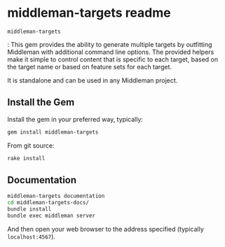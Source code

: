 middleman-targets readme
========================

`middleman-targets`

 : This gem provides the ability to generate multiple targets by outfitting
   Middleman with additional command line options. The provided helpers make
   it simple to control content that is specific to each target, based on the
   target name or based on feature sets for each target.

   It is standalone and can be used in any Middleman project.


Install the Gem
---------------

Install the gem in your preferred way, typically:

~~~ bash
gem install middleman-targets
~~~

From git source:

~~~ bash
rake install
~~~


Documentation
-------------

~~~ bash
middleman-targets documentation
cd middleman-targets-docs/
bundle install
bundle exec middleman server
~~~
   
And then open your web browser to the address specified (typically
`localhost:4567`).
